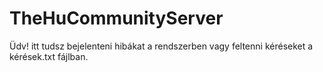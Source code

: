 # TheHuCommunityServer

Üdv! itt tudsz bejelenteni hibákat a rendszerben vagy feltenni kéréseket a kérések.txt fájlban.
